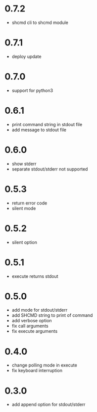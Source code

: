 # 0.7.2
- shcmd cli to shcmd module

# 0.7.1
- deploy update

# 0.7.0
- support for python3

# 0.6.1
- print command string in stdout file
- add message to stdout file

# 0.6.0
- show stderr
- separate stdout/stderr not supported

# 0.5.3
- return error code
- silent mode

# 0.5.2
- silent option

# 0.5.1
- execute returns stdout

# 0.5.0
- add mode for stdout/stderr
- add SHCMD string to print of command
- add verbose option
- fix call arguments
- fix execute arguments

# 0.4.0
- change polling mode in execute
- fix keyboard interruption

# 0.3.0
- add append option for stdout/stderr

